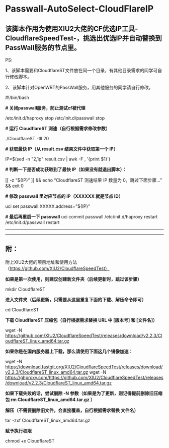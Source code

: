 # Passwall-AutoSelect-CloudFIareIP

## 该脚本作用为使用XIU2大佬的CF优选IP工具-CloudflareSpeedTest-，挑选出优选IP并自动替换到PassWall服务的节点里。

PS:

1、该脚本需要和CloudflareST文件放在同一个目录，有其他目录需求的同学可自行修改脚本。

2、该脚本针对OpenWRT的PassWall服务，用其他服务的同学请自行修改。



#!/bin/bash

**# 关闭passwall服务，防止测试cf被代理**

/etc/init.d/haproxy stop
/etc/init.d/passwall stop

**# 运行 CloudflareST 测速（自行根据需求修改参数）**

./CloudflareST -tll 20

**# 获取最快 IP（从 result.csv 结果文件中获取第一个 IP）**

IP=$(sed -n "2,1p" result.csv | awk -F , '{print $1}')

**# 判断一下是否成功获取到了最快 IP（如果没有就退出脚本）：**

[[ -z “${IP}” ]] && echo “CloudflareST 测速结果 IP 数量为 0，跳过下面步骤…” && exit 0

**# 修改 passwall 里对应节点的 IP（XXXXXX 就是节点 ID）**

uci set passwall.XXXXX.address="${IP}"

**# 最后再重启一下 passwall**
uci commit passwall
/etc/init.d/haproxy restart
/etc/init.d/passwall restart

***
***
## 附：
附上XIU2大佬的项目地址和使用方法（https://github.com/XIU2/CloudflareSpeedTest）

**如果是第一次使用，则建议创建新文件夹（后续更新时，跳过该步骤）**

mkdir CloudflareST

**进入文件夹（后续更新，只需要从这里重复下面的下载、解压命令即可）**

cd CloudflareST

**下载 CloudflareST 压缩包（自行根据需求替换 URL 中 [版本号] 和 [文件名]）**

wget -N https://github.com/XIU2/CloudflareSpeedTest/releases/download/v2.2.3/CloudflareST_linux_amd64.tar.gz

**如果你是在国内服务器上下载，那么请使用下面这几个镜像加速：**

wget -N https://download.fastgit.org/XIU2/CloudflareSpeedTest/releases/download/v2.2.3/CloudflareST_linux_amd64.tar.gz
wget -N https://ghproxy.com/https://github.com/XIU2/CloudflareSpeedTest/releases/download/v2.2.3/CloudflareST_linux_amd64.tar.gz

**如果下载失败的话，尝试删除 -N 参数（如果是为了更新，则记得提前删除旧压缩包 rm CloudflareST_linux_amd64.tar.gz ）**

**解压（不需要删除旧文件，会直接覆盖，自行根据需求替换 文件名）**

tar -zxf CloudflareST_linux_amd64.tar.gz

**赋予执行权限**

chmod +x CloudflareST
